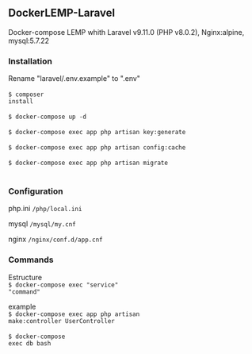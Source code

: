 ## DockerLEMP-Laravel
Docker-compose LEMP whith Laravel v9.11.0 (PHP v8.0.2), Nginx:alpine, mysql:5.7.22

### Installation

Rename "laravel/.env.example" to ".env"<br><br>
<code>$ composer install</code><br><br>
<code>$ docker-compose up -d</code><br><br>
<code>$ docker-compose exec app php artisan key:generate</code><br><br>
<code>$ docker-compose exec app php artisan config:cache</code><br><br>
<code>$ docker-compose exec app php artisan migrate</code><br><br>

### Configuration 
php.ini
<code>/php/local.ini</code>

mysql
<code>/mysql/my.cnf</code>

nginx
<code>/nginx/conf.d/app.cnf</code>

### Commands

Estructure<br>
<code>$ docker-compose exec "service" "command"</code>

example<br>
<code>$ docker-compose exec app php artisan make:controller UserController</code><br><br>
<code>$ docker-compose exec db bash</code>
